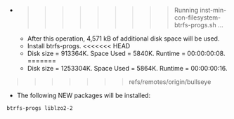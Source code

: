 * >>>>>>>>> Running inst-min-con-filesystem-btrfs-progs.sh ...
  * After this operation, 4,571 kB of additional disk space will be used.
  * Install btrfs-progs.
<<<<<<< HEAD
  * Disk size = 913364K. Space Used = 5840K. Runtime = 00:00:00:08.
=======
  * Disk size = 1253304K. Space Used = 5864K. Runtime = 00:00:00:16.
>>>>>>> refs/remotes/origin/bullseye
  * The following NEW packages will be installed:
  ```bash
btrfs-progs liblzo2-2
  ```
